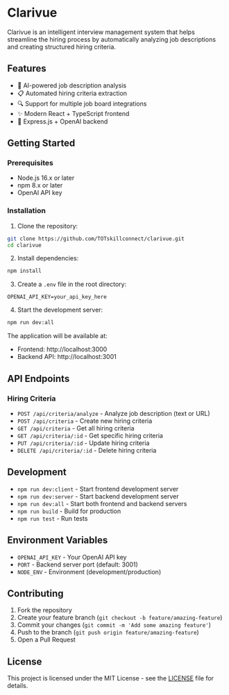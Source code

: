 # Clarivue

Clarivue is an intelligent interview management system that helps streamline the hiring process by automatically analyzing job descriptions and creating structured hiring criteria.

## Features

- 🤖 AI-powered job description analysis
- 📋 Automated hiring criteria extraction
- 🔍 Support for multiple job board integrations
- ✨ Modern React + TypeScript frontend
- 🚀 Express.js + OpenAI backend

## Getting Started

### Prerequisites

- Node.js 16.x or later
- npm 8.x or later
- OpenAI API key

### Installation

1. Clone the repository:
```bash
git clone https://github.com/TOTskillconnect/clarivue.git
cd clarivue
```

2. Install dependencies:
```bash
npm install
```

3. Create a `.env` file in the root directory:
```env
OPENAI_API_KEY=your_api_key_here
```

4. Start the development server:
```bash
npm run dev:all
```

The application will be available at:
- Frontend: http://localhost:3000
- Backend API: http://localhost:3001

## API Endpoints

### Hiring Criteria

- `POST /api/criteria/analyze` - Analyze job description (text or URL)
- `POST /api/criteria` - Create new hiring criteria
- `GET /api/criteria` - Get all hiring criteria
- `GET /api/criteria/:id` - Get specific hiring criteria
- `PUT /api/criteria/:id` - Update hiring criteria
- `DELETE /api/criteria/:id` - Delete hiring criteria

## Development

- `npm run dev:client` - Start frontend development server
- `npm run dev:server` - Start backend development server
- `npm run dev:all` - Start both frontend and backend servers
- `npm run build` - Build for production
- `npm run test` - Run tests

## Environment Variables

- `OPENAI_API_KEY` - Your OpenAI API key
- `PORT` - Backend server port (default: 3001)
- `NODE_ENV` - Environment (development/production)

## Contributing

1. Fork the repository
2. Create your feature branch (`git checkout -b feature/amazing-feature`)
3. Commit your changes (`git commit -m 'Add some amazing feature'`)
4. Push to the branch (`git push origin feature/amazing-feature`)
5. Open a Pull Request

## License

This project is licensed under the MIT License - see the [LICENSE](LICENSE) file for details. 